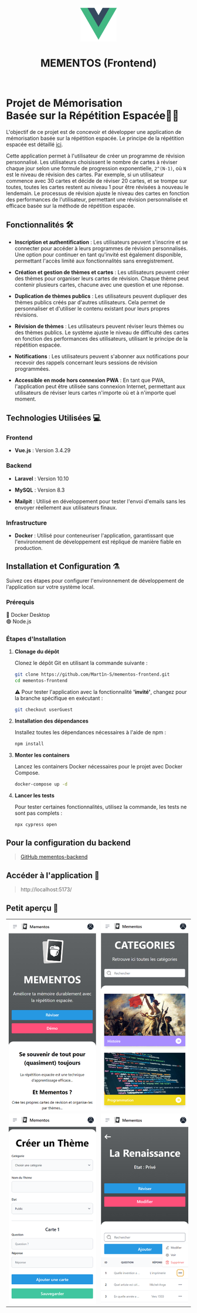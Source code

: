 <p align="center"><a href="https://laravel.com" target="_blank"><img src=".github/images/vuejs-icon.svg" width="100" alt="Laravel Logo"></a></p>

<h1 align="center">MEMENTOS (Frontend)</h1><br>

# Projet de Mémorisation </br> Basée sur la Répétition Espacée🧙‍♂️

L'objectif de ce projet est de concevoir et développer une application de mémorisation basée sur la répétition espacée. Le principe de la répétition espacée est détaillé [ici](https://ncase.me/remember/fr.html).

Cette application permet à l'utilisateur de créer un programme de révision personnalisé. Les utilisateurs choisissent le nombre de cartes à réviser chaque jour selon une formule de progression exponentielle, `2^(N-1)`, où `N` est le niveau de révision des cartes. Par exemple, si un utilisateur commence avec 30 cartes et décide de réviser 20 cartes, et se trompe sur toutes, toutes les cartes restent au niveau 1 pour être révisées à nouveau le lendemain. Le processus de révision ajuste le niveau des cartes en fonction des performances de l'utilisateur, permettant une révision personnalisée et efficace basée sur la méthode de répétition espacée.

## Fonctionnalités 🛠️

- **Inscription et authentification** : Les utilisateurs peuvent s'inscrire et se connecter pour accéder à leurs programmes de révision personnalisés. Une option pour continuer en tant qu'invité est également disponible, permettant l'accès limité aux fonctionnalités sans enregistrement.

- **Création et gestion de thèmes et cartes** : Les utilisateurs peuvent créer des thèmes pour organiser leurs cartes de révision. Chaque thème peut contenir plusieurs cartes, chacune avec une question et une réponse.

- **Duplication de thèmes publics** : Les utilisateurs peuvent dupliquer des thèmes publics créés par d'autres utilisateurs. Cela permet de personnaliser et d'utiliser le contenu existant pour leurs propres révisions.

- **Révision de thèmes** : Les utilisateurs peuvent réviser leurs thèmes ou des thèmes publics. Le système ajuste le niveau de difficulté des cartes en fonction des performances des utilisateurs, utilisant le principe de la répétition espacée.

- **Notifications** : Les utilisateurs peuvent s'abonner aux notifications pour recevoir des rappels concernant leurs sessions de révision programmées.

- **Accessible en mode hors connexion PWA** : En tant que PWA, l'application peut être utilisée sans connexion Internet, permettant aux utilisateurs de réviser leurs cartes n'importe où et à n'importe quel moment.

## Technologies Utilisées 💻

### Frontend

- **Vue.js** : Version 3.4.29

### Backend

- **Laravel** : Version 10.10

- **MySQL** : Version 8.3

- **Mailpit** : Utilisé en développement pour tester l'envoi d'emails sans les envoyer réellement aux utilisateurs finaux.

### Infrastructure

- **Docker** : Utilisé pour conteneuriser l'application, garantissant que l'environnement de développement est répliqué de manière fiable en production.

## Installation et Configuration ⚗️

Suivez ces étapes pour configurer l'environnement de développement de l'application sur votre système local.
### Prérequis 
🐋 Docker Desktop </br>
🟢 Node.js

### Étapes d'Installation

1. **Clonage du dépôt**

   Clonez le dépôt Git en utilisant la commande suivante :

   ```bash
   git clone https://github.com/Mart1n-S/mementos-frontend.git
   cd mementos-frontend
   ```

   ⚠️ Pour tester l'application avec la fonctionnalité <strong>'invité'</strong>, changez pour la branche spécifique en exécutant :

   ```bash
   git checkout userGuest
   ```

2. **Installation des dépendances**

   Installez toutes les dépendances nécessaires à l'aide de npm :

   ```bash
   npm install
   ```

3. **Monter les containers**

   Lancez les containers Docker nécessaires pour le projet avec Docker Compose.

   ```bash
   docker-compose up -d
   ```

4. **Lancer les tests**

   Pour tester certaines fonctionnalités, utilisez la commande, les tests ne sont pas complets :

   ```bash
   npx cypress open
   ```

## Pour la configuration du backend

> [GitHub mementos-backend](https://github.com/Mart1n-S/mementos-backend)

## Accéder à l'application 🧪

> http://localhost:5173/

## Petit aperçu 👀

<table>
  <tr>
    <td><img src=".github/images/view1.png" width="250" alt="vue site"/></td>
    <td><img src=".github/images/view2.png" width="250" alt="vue site 2"/></td>
  </tr>
  <tr>
    <td><img src=".github/images/view3.png" width="250" alt="vue site 3"/></td>
    <td><img src=".github/images/view4.png" width="250" alt="vue site 4"/></td>
  </tr>
</table>
